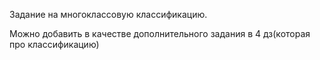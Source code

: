 Задание на многоклассовую классификацию.

Можно добавить в качестве дополнительного задания в 4 дз(которая про классификацию)
